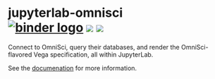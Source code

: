 # jupyterlab-omnisci <br /> [![binder logo](https://beta.mybinder.org/badge.svg)](https://mybinder.org/v2/gh/Quansight/jupyterlab-omnisci/3bd4c64?urlpath=lab/tree/notebooks/Ibis%20+%20Altair%20+%20Extraction.ipynb) [![](https://img.shields.io/pypi/v/jupyterlab-omnisci.svg?style=flat-square)](https://pypi.python.org/pypi/jupyterlab-omnisci) [![](https://img.shields.io/npm/v/jupyterlab-omnisci.svg?style=flat-square)](https://www.npmjs.com/package/jupyterlab-omnisci)

Connect to OmniSci, query their databases, and render the OmniSci-flavored Vega specification,
all within JupyterLab.

See the [documenation](https://omnisci.github.io/jupyterlab-omnisci/) for more information.

